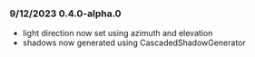 ### 9/12/2023 0.4.0-alpha.0 
- light direction now set using azimuth and elevation
- shadows now generated using CascadedShadowGenerator
